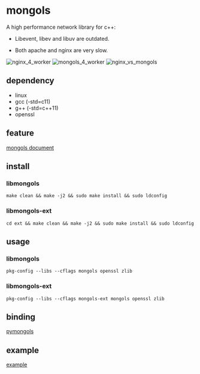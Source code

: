 # mongols

A high performance network library for c++:

- Libevent, libev and libuv are outdated.

- Both apache and nginx are very slow.


![nginx_4_worker](benchmark/nginx_4_worker.png)
![mongols_4_worker](benchmark/mongols_4_worker.png)
![nginx_vs_mongols](benchmark/nginx_vs_mongols.png)


## dependency

- linux
- gcc (-std=c11)
- g++ (-std=c++11)
- openssl

## feature

[mongols document](https://mongols.hi-nginx.com)

## install

### libmongols
`make clean && make -j2 && sudo make install && sudo ldconfig`
### libmongols-ext
`cd ext && make clean && make -j2 && sudo make install && sudo ldconfig`

## usage

### libmongols
`pkg-config --libs --cflags mongols openssl zlib`
### libmongols-ext
`pkg-config --libs --cflags mongols-ext mongols openssl zlib`

## binding

[pymongols](https://github.com/webcpp/pymongols)

## example

[example](https://github.com/webcpp/mongols/tree/master/example)
